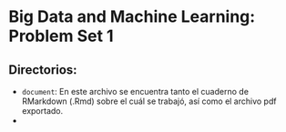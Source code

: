 # Big Data and Machine Learning: Problem Set 1
## Directorios:
- `document`: En este archivo se encuentra tanto el cuaderno de RMarkdown (.Rmd) sobre el cuál se trabajó, así como el archivo pdf exportado.
- 
